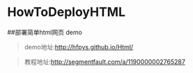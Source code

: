 # HowToDeployHTML

##部署简单html网页 demo

> demo地址:http://hfpys.github.io/Html/

> 教程地址:http://segmentfault.com/a/1190000002765287
